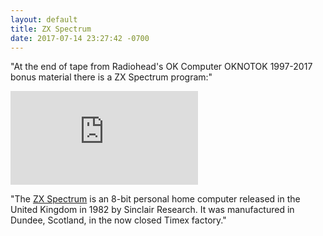 ```yaml
---
layout: default
title: ZX Spectrum
date: 2017-07-14 23:27:42 -0700
---
```


"At the end of tape from Radiohead's OK Computer OKNOTOK 1997-2017 bonus material there is a ZX Spectrum program:"

<div class="container">
  <iframe src="https://www.youtube.com/embed/JDM5YBS6KMc" frameborder="0" allowfullscreen class="video"></iframe>
</div>

"The <a href="https://en.wikipedia.org/wiki/ZX_Spectrum" target="_blank">ZX Spectrum</a> is an 8-bit personal home computer released in the United Kingdom in 1982 by Sinclair Research. It was manufactured in Dundee, Scotland, in the now closed Timex factory."
